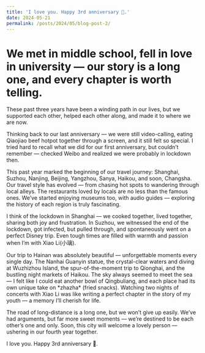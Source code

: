 ```yaml
---
title: 'I love you. Happy 3rd anniversary 💖.'
date: 2024-05-21
permalink: /posts/2024/05/blog-post-2/
---
```

We met in middle school, fell in love in university — our story is a long one, and every chapter is worth telling. 
======
<p>These past three years have been a winding path in our lives, but we supported each other, helped each other along, and made it to where we are now.</p>  
<p>Thinking back to our last anniversary — we were still video-calling, eating Qiaojiao beef hotpot together through a screen, and it still felt so special. I tried hard to recall what we did for our first anniversary, but couldn’t remember — checked Weibo and realized we were probably in lockdown then.</p>  
<p>This past year marked the beginning of our travel journey: Shanghai, Suzhou, Nanjing, Beijing, Yangzhou, Sanya, Haikou, and soon, Changsha. Our travel style has evolved — from chasing hot spots to wandering through local alleys. The restaurants loved by locals are no less than the famous ones. We’ve started enjoying museums too, with audio guides — exploring the history of each region is truly fascinating.</p>  
<p>I think of the lockdown in Shanghai — we cooked together, lived together, sharing both joy and frustration. In Suzhou, we witnessed the end of the lockdown, got infected, but pulled through, and spontaneously went on a perfect Disney trip. Even tough times are filled with warmth and passion when I’m with Xiao Li(小璃).</p>  
<p>Our trip to Hainan was absolutely beautiful — unforgettable moments every single day. The Nanhai Guanyin statue, the crystal-clear waters and diving at Wuzhizhou Island, the spur-of-the-moment trip to Qionghai, and the bustling night markets of Haikou. The sky always seemed to meet the sea — I felt like I could eat another bowl of Qingbuliang, and each place had its own unique take on *zhazha* (fried snacks). Watching two nights of concerts with Xiao Li was like writing a perfect chapter in the story of my youth — a memory I’ll cherish for life.</p>  
<p>The road of long-distance is a long one, but we won’t give up easily. We’ve had arguments, but far more sweet moments — we’re destined to be each other’s one and only. Soon, this city will welcome a lovely person — ushering in our fourth year together.</p>  
<p>I love you. Happy 3rd anniversary 💖.</p>
